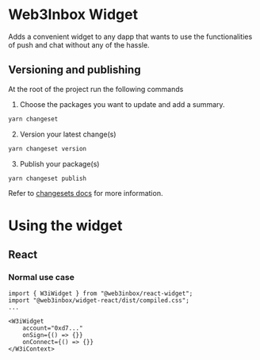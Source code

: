 # Web3Inbox Widget
Adds a convenient widget to any dapp that wants to use the functionalities of push and chat without
any of the hassle.

## Versioning and publishing

At the root of the project run the following commands

1. Choose the packages you want to update and add a summary.

```sh
yarn changeset
```

2. Version your latest change(s)

```sh
yarn changeset version
```

3. Publish your package(s)

```sh
yarn changeset publish
```

Refer to [changesets docs](https://github.com/changesets/changesets/tree/main#documentation) for more information.


# Using the widget
## React

### Normal use case

```tsx
import { W3iWidget } from "@web3inbox/react-widget";
import "@web3inbox/widget-react/dist/compiled.css";
...

<W3iWidget
    account="0xd7..."
    onSign={() => {}}
    onConnect={() => {}}
</W3iContext>
```

